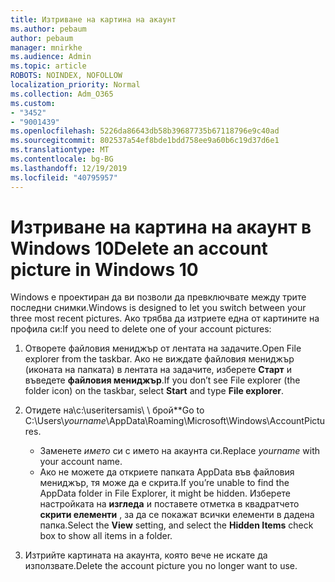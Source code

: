 ```yaml
---
title: Изтриване на картина на акаунт
ms.author: pebaum
author: pebaum
manager: mnirkhe
ms.audience: Admin
ms.topic: article
ROBOTS: NOINDEX, NOFOLLOW
localization_priority: Normal
ms.collection: Adm_O365
ms.custom:
- "3452"
- "9001439"
ms.openlocfilehash: 5226da86643db58b39687735b67118796e9c40ad
ms.sourcegitcommit: 802537a54ef8bde1bdd758ee9a60b6c19d37d6e1
ms.translationtype: MT
ms.contentlocale: bg-BG
ms.lasthandoff: 12/19/2019
ms.locfileid: "40795957"
---
```

# <a name="delete-an-account-picture-in-windows-10"></a><span data-ttu-id="03049-102">Изтриване на картина на акаунт в Windows 10</span><span class="sxs-lookup"><span data-stu-id="03049-102">Delete an account picture in Windows 10</span></span>

<span data-ttu-id="03049-103">Windows е проектиран да ви позволи да превключвате между трите последни снимки.</span><span class="sxs-lookup"><span data-stu-id="03049-103">Windows is designed to let you switch between your three most recent pictures.</span></span> <span data-ttu-id="03049-104">Ако трябва да изтриете една от картините на профила си:</span><span class="sxs-lookup"><span data-stu-id="03049-104">If you need to delete one of your account pictures:</span></span>

1. <span data-ttu-id="03049-105">Отворете файловия мениджър от лентата на задачите.</span><span class="sxs-lookup"><span data-stu-id="03049-105">Open File explorer from the taskbar.</span></span> <span data-ttu-id="03049-106">Ако не виждате файловия мениджър (иконата на папката) в лентата на задачите, изберете **Старт** и въведете **файловия мениджър**.</span><span class="sxs-lookup"><span data-stu-id="03049-106">If you don’t see File explorer (the folder icon) on the taskbar, select **Start** and type **File explorer**.</span></span>

2. <span data-ttu-id="03049-107">Отидете на\\c:\useritersamis\ \ брой\*\*</span><span class="sxs-lookup"><span data-stu-id="03049-107">Go to C:\Users\\*yourname*\AppData\Roaming\Microsoft\Windows\AccountPictures.</span></span> 
    - <span data-ttu-id="03049-108">Заменете *името* си с името на акаунта си.</span><span class="sxs-lookup"><span data-stu-id="03049-108">Replace *yourname* with your account name.</span></span>
    - <span data-ttu-id="03049-109">Ако не можете да откриете папката AppData във файловия мениджър, тя може да е скрита.</span><span class="sxs-lookup"><span data-stu-id="03049-109">If you’re unable to find the AppData folder in File Explorer, it might be hidden.</span></span> <span data-ttu-id="03049-110">Изберете настройката на **изгледа** и поставете отметка в квадратчето **скрити елементи** , за да се покажат всички елементи в дадена папка.</span><span class="sxs-lookup"><span data-stu-id="03049-110">Select the **View** setting, and select the **Hidden Items** check box to show all items in a folder.</span></span>

3. <span data-ttu-id="03049-111">Изтрийте картината на акаунта, която вече не искате да използвате.</span><span class="sxs-lookup"><span data-stu-id="03049-111">Delete the account picture you no longer want to use.</span></span>
 
 